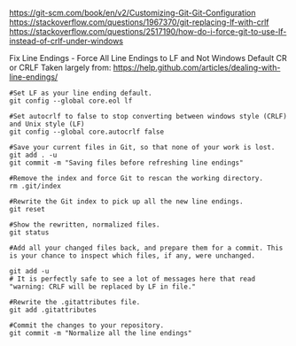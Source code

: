 https://git-scm.com/book/en/v2/Customizing-Git-Git-Configuration
https://stackoverflow.com/questions/1967370/git-replacing-lf-with-crlf
https://stackoverflow.com/questions/2517190/how-do-i-force-git-to-use-lf-instead-of-crlf-under-windows

Fix Line Endings - Force All Line Endings to LF and Not Windows Default CR or CRLF
Taken largely from: https://help.github.com/articles/dealing-with-line-endings/

```
#Set LF as your line ending default.
git config --global core.eol lf

#Set autocrlf to false to stop converting between windows style (CRLF) and Unix style (LF)
git config --global core.autocrlf false

#Save your current files in Git, so that none of your work is lost.
git add . -u
git commit -m "Saving files before refreshing line endings"

#Remove the index and force Git to rescan the working directory.
rm .git/index

#Rewrite the Git index to pick up all the new line endings.
git reset

#Show the rewritten, normalized files.
git status

#Add all your changed files back, and prepare them for a commit. This is your chance to inspect which files, if any, were unchanged.

git add -u
# It is perfectly safe to see a lot of messages here that read "warning: CRLF will be replaced by LF in file."

#Rewrite the .gitattributes file.
git add .gitattributes

#Commit the changes to your repository.
git commit -m "Normalize all the line endings"
```